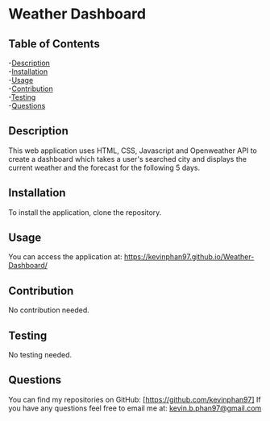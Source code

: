 # Weather Dashboard


  ## Table of Contents
  -[Description](#description)<br/>
  -[Installation](#installation)<br/>
  -[Usage](#usage)<br/>
  -[Contribution](#contribution)<br/>
  -[Testing](#testing)<br/>
  -[Questions](#questions)<br/>

  ## Description
  This web application uses HTML, CSS, Javascript and Openweather API to create a dashboard which takes a user's searched city and displays the current weather and the forecast for the following 5 days.

  ## Installation
  To install the application, clone the repository.

  ## Usage
  You can access the application at: https://kevinphan97.github.io/Weather-Dashboard/

  ## Contribution
  No contribution needed.

  ## Testing
  No testing needed.

  ## Questions
  You can find my repositories on GitHub: [https://github.com/kevinphan97]
  If you have any questions feel free to email me at: kevin.b.phan97@gmail.com
